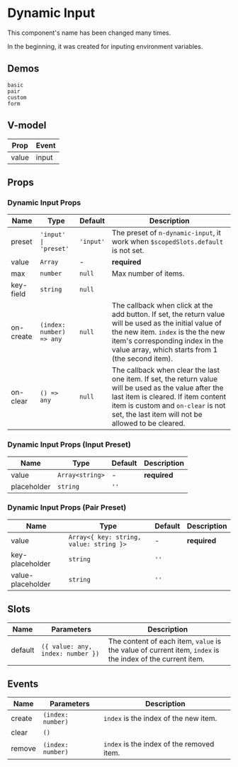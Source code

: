 # Dynamic Input
<!--single-column-->
This component's name has been changed many times.

In the beginning, it was created for inputing environment variables.
## Demos
```demo
basic
pair
custom
form
```

## V-model
|Prop|Event|
|-|-|
|value|input|

## Props
### Dynamic Input Props
|Name|Type|Default|Description|
|-|-|-|-|
|preset|`'input' \| 'preset'`|`'input'`|The preset of `n-dynamic-input`, it work when `$scopedSlots.default` is not set.|
|value|`Array`|-|**required**|
|max|`number`|`null`|Max number of items.|
|key-field|`string`|`null`||
|on-create|`(index: number) => any`|`null`|The callback when click at the add button. If set, the return value will be used as the initial value of the new item. `index` is the the new item's corresponding index in the value array, which starts from 1 (the second item).|
|on-clear|`() => any`|`null`|The callback when clear the last one item. If set, the return value will be used as the value after the last item is cleared. If item content item is custom and `on-clear` is not set, the last item will not be allowed to be cleared.|

### Dynamic Input Props (Input Preset)
|Name|Type|Default|Description|
|-|-|-|-|
|value|`Array<string>`|-|**required**|
|placeholder|`string`|`''`||

### Dynamic Input Props (Pair Preset)
|Name|Type|Default|Description|
|-|-|-|-|
|value|`Array<{ key: string, value: string }>`|-|**required**|
|key-placeholder|`string`|`''`||
|value-placeholder|`string`|`''`||

## Slots
|Name|Parameters|Description|
|-|-|-|
|default|`({ value: any, index: number })`|The content of each item, `value` is the value of current item, `index` is the index of the current item.|

## Events
|Name|Parameters|Description|
|-|-|-|
|create|`(index: number)`|`index` is the index of the new item.|
|clear|`()`||
|remove|`(index: number)`|`index` is the index of the removed item.| 